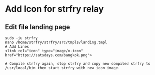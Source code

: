 # Add Icon for strfry relay

## Edit file landing page
~~~
sudo -iu strfry
nano /home/strfry/strfry/src/tmpls/landing.tmpl
# Add Lines
<link rel="icon" type="image/x-icon" href="https://satsdays.com/bangkok.png">

# Compile strfry again, stop strfry and copy new compiled strfry to /usr/local/bin then start strfry with new icon image.

~~~
